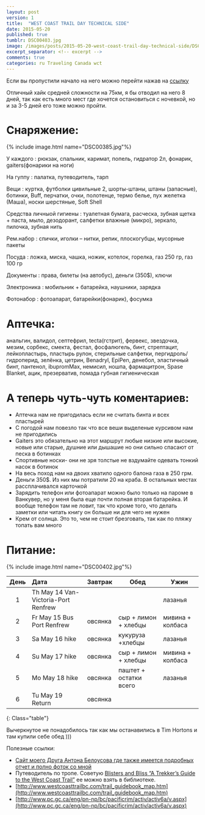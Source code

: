 ```yaml
---
layout: post
version: 1
title:  "WEST COAST TRAIL DAY TECHNICAL SIDE"
date: 2015-05-20
published: true
tumblr: DSC00403.jpg
image: /images/posts/2015-05-20-west-coast-trail-day-technical-side/DSC00403.jpg
excerpt_separator: <!-- excerpt -->
comments: true
categories: ru Traveling Canada wct
---
```

Если вы пропустили начало на него можно перейти нажав на [ссылку](/ru/traveling/canada/wct/2015/05/14/WEST-COAST-TRAIL-DAY-1.html)

Отличный хайк средней сложности на 75км, я бы отводил на него 8 дней, так как есть много мест где хочется остановиться  с ночевкой, но и за 3-5 дней его  тоже можно пройти.
<!-- excerpt -->
# Снаряжение:
{% include image.html name="DSC00385.jpg"%}

У каждого
: рюкзак, спальник, каримат, попель, гидратор 2л, фонарик, gaiters(фонарики на
ноги)

На гуппу
: палатка, путеводитель, тарп

Вещи
: куртка, футболки цивильные 2, шорты-штаны, штаны (запасные), ботинки, Buff, перчатки, очки, полотенце, термо белье, пух желетка (Маша), носки шерстяные,
Soft Shell

Средства личныой гигиены
: туалетная бумага, расческа, зубная щетка + пастa, мыло, дезодорант, салфетки влажные (микро), зеркало, пилочка, зубная нить

Pем.набор
: спички, иголки – нитки, репик, плоскогубцы, мусорные пакеты

Посуда
: ложка, миска, чашка, ножик, котелок, горелка, газ 250 гр, газ 100 гр

Документы
: права, билеты (на автобус), деньги (350$), ключи

Электроника
: мобильник + батарейка, наушники, зарядка

Фотонабор
: фотоапарат, батарейки(фонарик), фосумка

# Аптечка:
анальгин, валидол, септефрил, tecta(гстрит), фервекс, звездочка, мезим, сорбекс, смекта, фестал, фосфалюгель, бинт, стрептацит,  лейкопластырь, пластырь рулон, стерильные салфетки, пергидроль/гидроперид, зелёнка, цетрин, Benadryl, EpiPen, денебол, эластичный бинт, пантенол, ibupromMax, немисил, ношпа, фармацитрон, Spase Blаnket, ацик, презерватив, помада губная гигиеническая

# А теперь чуть-чуть коментариев:
* Аптечка нам не пригодилась если не считать бинта и всех пластырей
* С погодой нам повезло так что все веши выделеные курсивом нам не пригодились
* Gaiters это обязательно на этот маршрут любые низкие или высокие, новые или старые, душние или дышашие но они сильно спасают от песка в ботинках
* Спортивные носки- они не зря толстые не вздумайте одевать тонкий насок в ботинок
* На весь поход нам на двоих хватило одного балона газа в 250 грм.
* Деньги 350$. Из них мы потратили 20 на краба. В остальных местах рассплачивался карточкой
* Зарядить телефон или фотоапарат можно было только на пароме в Ванкувер, но у меня была еще почти полная вторая батарейка. И вообще телефон там не ловит, так что кроме того, что делать заметки или читать книгу он больше ни для чего не нужен
* Крем от солнца. Это то, чем не стоит брезговать, так как по пляжу топать вам много

# Питание:

{% include image.html name="DSC00402.jpg"%}

| День |   Дата                                  |  Завтрак  |   Обед                 |   Ужин          |
| :--: | :-------------------------------------- | --------- | ---------------------- | --------------- |
| 1    |   Th May 14 Van-Victoria-Port Renfrew	 |           |                        | лазанья         |
| 2    |   Fr May 15	Bus Port Renfrew           | овсянка   | сыр + лимон + хлебцы   | мивина + колбаса|
| 3    |   Sa May 16	hike                       | овсянка   | кукуруза +хлебцы       | лазанья         |
| 4    |   Su May 17	hike                       | овсянка   | сыр + лимон + хлебцы   | мивина + колбаса|
| 5    |   Mo May 18	hike                       | овсянка   | паштет + остатки всего | лазанья         |
| 6    |   Tu May 19	Return                     | овсянка   |                        |                 |
{: Class="table"}

Вычеркнутое не понадобилось так как мы останавились в Tim Hortons и там купили себе обед )))

Полезные ссылки:

* [Сайт моего Друга Антона Белоусова где также имеется подробных отчет и полно фоток со мной](http://www.bielousov.com/2015/west-coast-trail/)
* Путеводитель по тропе. Советую [Blisters and Bliss “A Trekker’s Guide to the West Coast Trail”](https://vpl.bibliocommons.com/item/show/3745682038_blisters_and_bliss) ее можно взять в библиотеке.
* [http://www.westcoasttrailbc.com/trail_guidebook_map.htm](http://www.westcoasttrailbc.com/trail_guidebook_map.htm)
* [http://www.pc.gc.ca/eng/pn-np/bc/pacificrim/activ/activ6a/v.aspx](http://www.pc.gc.ca/eng/pn-np/bc/pacificrim/activ/activ6a/v.aspx)
